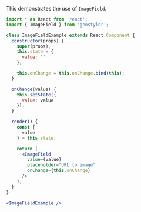 <!--
 * Released under the BSD 2-Clause License
 *
 * Copyright (c) 2018-present, terrestris GmbH & Co. KG
 * All rights reserved.
 *
 * Redistribution and use in source and binary forms, with or without
 * modification, are permitted provided that the following conditions are met:
 *
 * * Redistributions of source code must retain the above copyright notice,
 *   this list of conditions and the following disclaimer.
 *
 * * Redistributions in binary form must reproduce the above copyright notice,
 *   this list of conditions and the following disclaimer in the documentation
 *   and/or other materials provided with the distribution.
 *
 * THIS SOFTWARE IS PROVIDED BY THE COPYRIGHT HOLDERS AND CONTRIBUTORS "AS IS"
 * AND ANY EXPRESS OR IMPLIED WARRANTIES, INCLUDING, BUT NOT LIMITED TO, THE
 * IMPLIED WARRANTIES OF MERCHANTABILITY AND FITNESS FOR A PARTICULAR PURPOSE
 * ARE DISCLAIMED. IN NO EVENT SHALL THE COPYRIGHT HOLDER OR CONTRIBUTORS BE
 * LIABLE FOR ANY DIRECT, INDIRECT, INCIDENTAL, SPECIAL, EXEMPLARY, OR
 * CONSEQUENTIAL DAMAGES (INCLUDING, BUT NOT LIMITED TO, PROCUREMENT OF
 * SUBSTITUTE GOODS OR SERVICES; LOSS OF USE, DATA, OR PROFITS; OR BUSINESS
 * INTERRUPTION) HOWEVER CAUSED AND ON ANY THEORY OF LIABILITY, WHETHER IN
 * CONTRACT, STRICT LIABILITY, OR TORT (INCLUDING NEGLIGENCE OR OTHERWISE)
 * ARISING IN ANY WAY OUT OF THE USE OF THIS SOFTWARE, EVEN IF ADVISED OF THE
 * POSSIBILITY OF SUCH DAMAGE.
 *
-->

This demonstrates the use of `ImageField`.

```jsx
import * as React from 'react';
import { ImageField } from 'geostyler';

class ImageFieldExample extends React.Component {
  constructor(props) {
    super(props);
    this.state = {
      value: ''
    };

    this.onChange = this.onChange.bind(this);
  }

  onChange(value) {
    this.setState({
      value: value
    });
  }

  render() {
    const {
      value
    } = this.state;

    return (
      <ImageField
        value={value}
        placeholder="URL to image"
        onChange={this.onChange}
      />
    );
  }
}

<ImageFieldExample />
```
